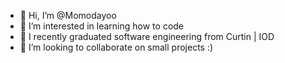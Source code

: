 - 👋 Hi, I’m @Momodayoo
- 👀 I’m interested in learning how to code
- 🌱 I recently graduated software engineering from Curtin | IOD
- 💞️ I’m looking to collaborate on small projects :)

<!---
Momodayoo/Momodayoo is a ✨ special ✨ repository because its `README.md` (this file) appears on your GitHub profile.
You can click the Preview link to take a look at your changes.
--->
